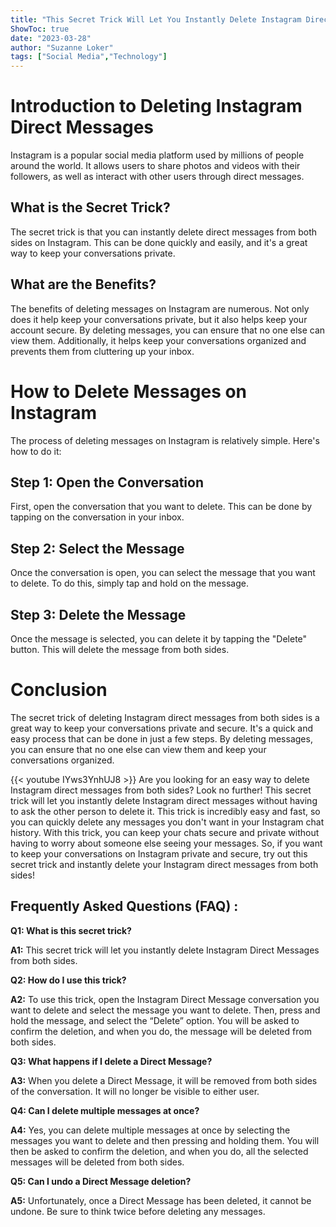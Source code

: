 ```yaml
---
title: "This Secret Trick Will Let You Instantly Delete Instagram Direct Messages From Both Sides!"
ShowToc: true 
date: "2023-03-28"
author: "Suzanne Loker" 
tags: ["Social Media","Technology"]
---
```

# Introduction to Deleting Instagram Direct Messages
Instagram is a popular social media platform used by millions of people around the world. It allows users to share photos and videos with their followers, as well as interact with other users through direct messages.

## What is the Secret Trick?
The secret trick is that you can instantly delete direct messages from both sides on Instagram. This can be done quickly and easily, and it's a great way to keep your conversations private.

## What are the Benefits?
The benefits of deleting messages on Instagram are numerous. Not only does it help keep your conversations private, but it also helps keep your account secure. By deleting messages, you can ensure that no one else can view them. Additionally, it helps keep your conversations organized and prevents them from cluttering up your inbox.

# How to Delete Messages on Instagram
The process of deleting messages on Instagram is relatively simple. Here's how to do it:

## Step 1: Open the Conversation
First, open the conversation that you want to delete. This can be done by tapping on the conversation in your inbox.

## Step 2: Select the Message
Once the conversation is open, you can select the message that you want to delete. To do this, simply tap and hold on the message.

## Step 3: Delete the Message
Once the message is selected, you can delete it by tapping the "Delete" button. This will delete the message from both sides.

# Conclusion
The secret trick of deleting Instagram direct messages from both sides is a great way to keep your conversations private and secure. It's a quick and easy process that can be done in just a few steps. By deleting messages, you can ensure that no one else can view them and keep your conversations organized.

{{< youtube IYws3YnhUJ8 >}} 
Are you looking for an easy way to delete Instagram direct messages from both sides? Look no further! This secret trick will let you instantly delete Instagram direct messages without having to ask the other person to delete it. This trick is incredibly easy and fast, so you can quickly delete any messages you don't want in your Instagram chat history. With this trick, you can keep your chats secure and private without having to worry about someone else seeing your messages. So, if you want to keep your conversations on Instagram private and secure, try out this secret trick and instantly delete your Instagram direct messages from both sides!

## Frequently Asked Questions (FAQ) :
**Q1: What is this secret trick?**

**A1:** This secret trick will let you instantly delete Instagram Direct Messages from both sides.

**Q2: How do I use this trick?**

**A2:** To use this trick, open the Instagram Direct Message conversation you want to delete and select the message you want to delete. Then, press and hold the message, and select the “Delete” option. You will be asked to confirm the deletion, and when you do, the message will be deleted from both sides.

**Q3: What happens if I delete a Direct Message?**

**A3:** When you delete a Direct Message, it will be removed from both sides of the conversation. It will no longer be visible to either user.

**Q4: Can I delete multiple messages at once?**

**A4:** Yes, you can delete multiple messages at once by selecting the messages you want to delete and then pressing and holding them. You will then be asked to confirm the deletion, and when you do, all the selected messages will be deleted from both sides.

**Q5: Can I undo a Direct Message deletion?**

**A5:** Unfortunately, once a Direct Message has been deleted, it cannot be undone. Be sure to think twice before deleting any messages.



